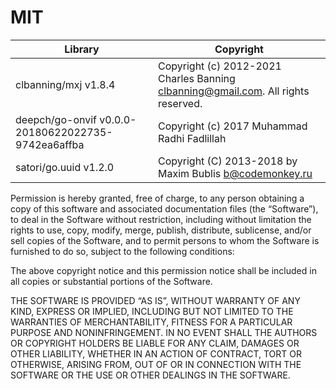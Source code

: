 # MIT

| Library                                            | Copyright                                                                           |
| -------------------------------------------------- | ----------------------------------------------------------------------------------- |
| clbanning/mxj v1.8.4                               | Copyright (c) 2012-2021 Charles Banning <clbanning@gmail.com>. All rights reserved. |
| deepch/go-onvif v0.0.0-20180622022735-9742ea6affba | Copyright (c) 2017 Muhammad Radhi Fadlillah                                         |
| satori/go.uuid v1.2.0                              | Copyright (C) 2013-2018 by Maxim Bublis <b@codemonkey.ru>                           |

Permission is hereby granted, free of charge, to any person obtaining a copy of this software and associated documentation files (the “Software”), to deal in the Software without restriction, including without limitation the rights to use, copy, modify, merge, publish, distribute, sublicense, and/or sell copies of the Software, and to permit persons to whom the Software is furnished to do so, subject to the following conditions:

The above copyright notice and this permission notice shall be included in all copies or substantial portions of the Software.

THE SOFTWARE IS PROVIDED “AS IS”, WITHOUT WARRANTY OF ANY KIND, EXPRESS OR IMPLIED, INCLUDING BUT NOT LIMITED TO THE WARRANTIES OF MERCHANTABILITY, FITNESS FOR A PARTICULAR PURPOSE AND NONINFRINGEMENT. IN NO EVENT SHALL THE AUTHORS OR COPYRIGHT HOLDERS BE LIABLE FOR ANY CLAIM, DAMAGES OR OTHER LIABILITY, WHETHER IN AN ACTION OF CONTRACT, TORT OR OTHERWISE, ARISING FROM, OUT OF OR IN CONNECTION WITH THE SOFTWARE OR THE USE OR OTHER DEALINGS IN THE SOFTWARE.

